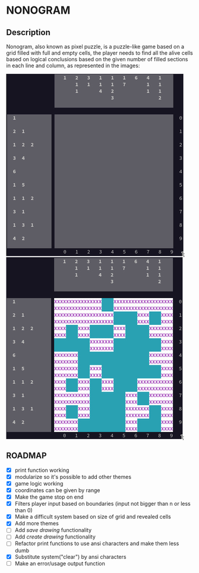 # NONOGRAM

## Description

Nonogram, also known as pixel puzzle, is a puzzle-like game based on a grid 
filled with full and empty cells, the player needs to find all the alive cells
based on logical conclusions based on the given number of filled sections in 
each line and column, as represented in the images:

![Unsolved game](imgs/unsolved.jpeg);
![Solution](imgs/solved.jpeg);

## ROADMAP

- [x] print function working
- [x] modularize so it's possible to add other themes
- [x] game logic working
- [x] coordinates can be given by range
- [x] Make the game stop on end
- [x] Filters player input based on boundaries (input not bigger than n or less than 0)
- [x] Make a difficult system based on size of grid and revealed cells
- [x] Add more themes
- [ ] Add *save drawing* functionality
- [ ] Add *create drawing* functionality
- [ ] Refactor print functions to use ansi characters and make them less dumb
- [x] Substitute system("clear") by ansi characters
- [ ] Make an error/usage output function
